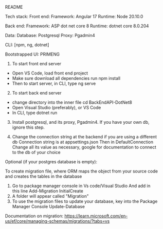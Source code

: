 README

Tech stack:
  Front end:
    Framework: Angular 17
    Runtime: Node 20.10.0
   
  Back end:
    Framework: ASP dot net core 8
    Runtime: dotnet core 8.0.204

  Data:
    Database: Postgresql
    Proxy: Pgadmin4

CLI: [npm, ng, dotnet]

Bootstrapped UI: PRIMENG


1. To start front end server
  - Open VS Code, load front end project
  - Make sure download all dependencies
       run
          npm install
  - Then to start server, in CLI, type 
      ng serve

2. To start back end server
  - change directory into the inner file
       cd BackEndAPI-DotNet8
  - Open Visual Studio (preferably), or VS Code
  - In CLI, type
      dotnet run

3. Install postgresql, and its proxy, Pgadmin4. 
   If you have your own db, ignore this step.

4. Change the connection string at the backend if you are using a different db
   Connection string is at
     appsettings.json
       Then in
         DefaultConnection
       Change all its value as necessary, google for documentation to connect to the db of your choice
     


Optional (if your postgres database is empty):

To create migration file, where ORM maps the object from your source code and creates the tables in the database

1. Go to package manager console in Vs code/Visual Studio
   And add in this line
     Add-Migration InitialCreate
2. A folder will appear called "Migration"
3. To use the migration files to update your database, key into the Package Manager Console
     Update-Database
    

Documentation on migration:
https://learn.microsoft.com/en-us/ef/core/managing-schemas/migrations/?tabs=vs


